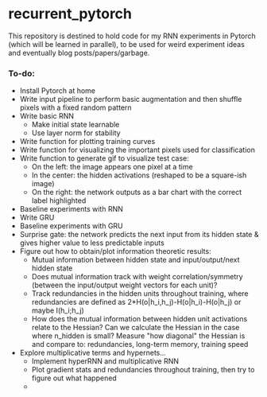 # recurrent_pytorch
This repository is destined to hold code for my RNN experiments in Pytorch (which will be learned in parallel), to be used for weird experiment ideas and eventually blog posts/papers/garbage.

### To-do:
* Install Pytorch at home
* Write input pipeline to perform basic augmentation and then shuffle pixels with a fixed random pattern
* Write basic RNN
  * Make initial state learnable
  * Use layer norm for stability
* Write function for plotting training curves
* Write function for visualizing the important pixels used for classification
* Write function to generate gif to visualize test case:
  * On the left: the image appears one pixel at a time
  * In the center: the hidden activations (reshaped to be a square-ish image)
  * On the right: the network outputs as a bar chart with the correct label highlighted
* Baseline experiments with RNN
* Write GRU
* Baseline experiments with GRU
* Surprise gate: the network predicts the next input from its hidden state & gives higher value to less predictable inputs
* Figure out how to obtain/plot information theoretic results:
  * Mutual information between hidden state and input/output/next hidden state
  * Does mutual information track with weight correlation/symmetry (between the input/output weight vectors for each unit)?
  * Track redundancies in the hidden units throughout training, where redundancies are defined as 2*H(o|h_i,h_j)-H(o|h_i)-H(o|h_j) or maybe I(h_i;h_j)
  * How does the mutual information between hidden unit activations relate to the Hessian? Can we calculate the Hessian in the case where n_hidden is small? Measure "how diagonal" the Hessian is and compare to: redundancies, long-term memory, training speed
* Explore multiplicative terms and hypernets...
  * Implement hyperRNN and multiplicative RNN
  * Plot gradient stats and redundancies throughout training, then try to figure out what happened
  * 
